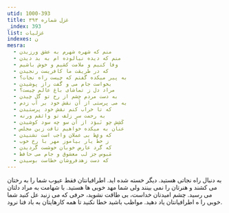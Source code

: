 ```yaml
---
utid: 1000-393
title: غزل شماره ۳۹۳
_index: 393
list: غزلیات
indexes: ن
mesra:
  - منم که شهره شهرم به عشق ورزیدن
  - منم که دیده نیالوده ام به بد دیدن
  - وفا کنیم و ملامت کشیم و خوش باشیم
  - که در طریقت ما کافریست رنجیدن
  - به پیر میکده گفتم که چیست راه نجات؟
  - بخواست جام می و گفت راز پوشیدن
  - مراد دل ز تماشای باغ عالم چیست؟
  - به دست مردم چشم از رخ تو گل چیدن
  - به می پرستی از آن نقش خود بر آب زدم
  - که تا خراب کنم نقش خود پرستیدن
  - به رحمت سر زلف تو واثقم ورنه
  - کَشِش چو نَبوَد از آن سو چه سود کوشیدن
  - عنان به میکده خواهیم تافت زین مجلس
  - که وعظ بی عملان واجب است نشنیدن
  - ز خطّ یار بیاموز مهر با رخ خوب
  - که گرد عارض خوبان خوشست گردیدن
  - مَبوس جز لب معشوق و جام می حافظ
  - که دست زهدفروشان خطاست بوسیدن
---
```

به دنبال راه نجاتی هستید. دیگر خسته شده اید. اطرافیانتان فقط عیوب شما را به رختان می کشند و هنرتان را نمی بینند ولی شما مهد خوبی ها هستید. با شهامت به مراد دلتان می رسید. چشم امیدتان خداست، بی طاقت نشوید، حرفی که می زنید عل کنید شما خوبی را ه اطرافیانتان یاد دهید. مواظب باشید خطا نکنید تا همه کارهایتان به باد فنا نرود.
